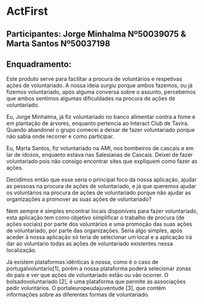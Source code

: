 # ActFirst
## Participantes: Jorge Minhalma Nº50039075 & Marta Santos Nº50037198
## Enquadramento: 
  Este produto serve para facilitar a procura de voluntários e respetivas ações de voluntariado. A nossa ideia surgiu porque ambos fazemos, ou já fizemos voluntariado, após alguma conversa sobre o assunto, percebemos que ambos sentimos algumas dificuldades na procura de ações de voluntariado.
  
  Eu, Jorge Minhalma, já fiz voluntariado no banco alimentar contra a fome e em plantação de árvores, enquanto pertencia ao Interact Club de Tavira. Quando abandonei o grupo comecei a deixar de fazer voluntariado porque não sabia onde recorrer e como participar.
  
  Eu, Marta Santos, fiz voluntariado na AMI, nos bombeiros de cascais e em lar de idosos, enquanto estava nas Salesianas de Cascais. Deixei de fazer voluntariado pois não consigo encontrar sites que expliquem como fazer as ações. 
  
  Decidimos então que esse seria o principal foco da nossa aplicação, ajudar as pessoas na procura de ações de voluntariado, e já que queremos ajudar os voluntários na procura de ações de voluntariado porque não ajudar as organizações a promover as suas ações de voluntariado? 
  
  Nem sempre é simples encontrar locais disponíveis para fazer voluntariado, esta aplicação tem como objetivo simplificar o trabalho de procura (de ações sociais) por parte dos voluntários e uma promoção das suas ações de voluntariado, por parte das organizações. Seria algo simples, após aceder à nossa aplicação só teria de selecionar um local e a aplicação irá dar ao voluntario todas as ações de voluntariado existentes nessa localização.
  
  Já existem plataformas idênticas à nossa, como é o caso de portugalvoluntario[1], porém a nossa plataforma poderá selecionar zonas do país e ver que ações de voluntariado estão ou vão ocorrer. O bolsadovoluntariado [2], é uma plataforma que permite às associações pedir voluntários. O portaleuropeudajuventude [3], que contém informações sobre as diferentes formas de voluntariado.
